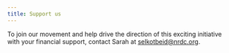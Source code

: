 ```yaml
---
title: Support us
---
```


To join our movement and help drive the direction of this exciting initiative with your financial support, contact Sarah at <selkotbeid@nrdc.org>.

